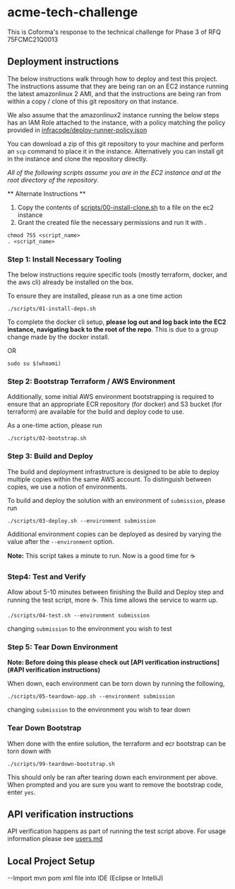 # acme-tech-challenge

This is Coforma's response to the technical challenge for Phase 3 of RFQ 75FCMC21Q0013
## Deployment instructions

The below instructions walk through how to deploy and test this project. The instructions assume that they are being ran on an EC2 instance running the latest amazonlinux 2 AMI, and that the instructions are being ran from within a copy / clone of this git repository on that instance.

We also assume that the amazonlinux2 instance running the below steps has an IAM Role attached to the instance, with a policy matching the policy provided in [infracode/deploy-runner-policy.json](./infracode/deploy-runner-policy.json)

You can download a zip of this git repository to your machine and perform an `scp` command to place it in the instance. Alternatively you can install git in the instance and clone the repository directly.

_All of the following scripts assume you are in the EC2 instance and at the root directory of the repository._

** Alternate Instructions **
1. Copy the contents of [scripts/00-install-clone.sh](./scripts/00-install-clone.sh) to a file on the ec2 instance
2. Grant the created file the necessary permissions and run it with .
```shell
chmod 755 <script_name>
. <script_name>
```

### Step 1: Install Necessary Tooling

The below instructions require specific tools (mostly terraform, docker, and the aws cli) already be installed on the box.

To ensure they are installed, please run as a one time action

```shell
./scripts/01-install-deps.sh
```

To complete the docker cli setup, **please log out and log back into the EC2 instance, navigating back to the root of the repo**. This is due to a group change made by the docker install.

OR

```shell
sudo su $(whoami)
```

### Step 2: Bootstrap Terraform / AWS Environment

Additionally, some initial AWS environment bootstrapping is required to ensure that an appropriate ECR repository (for docker) and S3 bucket (for terraform) are available for the build and deploy code to use.

As a one-time action, please run

```shell
./scripts/02-bootstrap.sh
```

### Step 3: Build and Deploy

The build and deployment infrastructure is designed to be able to deploy multiple copies within the same AWS account. To distinguish between copies, we use a notion of environments.

To build and deploy the solution with an environment of `submission`, please run

```shell
./scripts/03-deploy.sh --environment submission
```

Additional environment copies can be deployed as desired by varying the value after the `--environment` option.

**Note:** This script takes a minute to run. Now is a good time for :coffee:

### Step4: Test and Verify

Allow about 5-10 minutes between finishing the Build and Deploy step and running the test script, more :coffee:. This time allows the service to warm up.

```shell
./scripts/04-test.sh --environment submission
```

changing `submission` to the environment you wish to test

### Step 5: Tear Down Environment
**Note: Before doing this please check out [API verification instructions](#API verification instructions)**

When down, each environment can be torn down by running the following,

```shell
./scripts/05-teardown-app.sh --environment submission
```

changing `submission` to the environment you wish to tear down

### Tear Down Bootstrap

When done with the entire solution, the terraform and ecr bootstrap can be torn down with

```shell
./scripts/99-teardown-bootstrap.sh
```

This should only be ran after tearing down each environment per above.
When prompted and you are sure you want to remove the bootstrap code, enter `yes`.

## API verification instructions

API verification happens as part of running the test script above. For usage information please see [users.md](./Users.md)


## Local Project Setup
--Import mvn pom xml file into IDE (Eclipse or IntelliJ)

